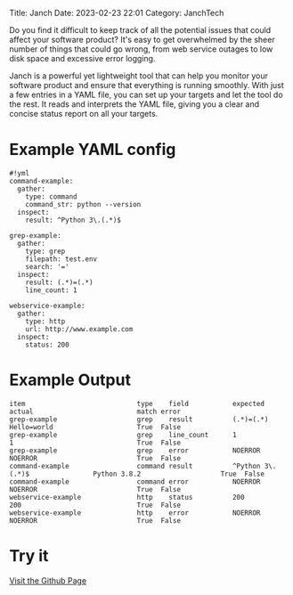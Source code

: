 Title: Janch
Date: 2023-02-23 22:01
Category: JanchTech


Do you find it difficult to keep track of all the potential issues that could affect your software product? It's easy to get overwhelmed by the sheer number of things that could go wrong, from web service outages to low disk space and excessive error logging.

Janch is a powerful yet lightweight tool that can help you monitor your software product and ensure that everything is running smoothly. With just a few entries in a YAML file, you can set up your targets and let the tool do the rest. It reads and interprets the YAML file, giving you a clear and concise status report on all your targets.

# Example YAML config

    #!yml
    command-example:
      gather:
        type: command
        command_str: python --version
      inspect:
        result: ^Python 3\.(.*)$
    
    grep-example:
      gather:
        type: grep
        filepath: test.env
        search: '='
      inspect:
        result: (.*)=(.*)
        line_count: 1
    
    webservice-example:
      gather:
        type: http
        url: http://www.example.com
      inspect:
        status: 200

# Example Output

    item                            type    field           expected                        actual                          match error
    grep-example                    grep    result          (.*)=(.*)                       Hello=world                     True  False
    grep-example                    grep    line_count      1                               1                               True  False
    grep-example                    grep    error           NOERROR                         NOERROR                         True  False
    command-example                 command result          ^Python 3\.(.*)$                Python 3.8.2                    True  False
    command-example                 command error           NOERROR                         NOERROR                         True  False
    webservice-example              http    status          200                             200                             True  False
    webservice-example              http    error           NOERROR                         NOERROR                         True  False


# Try it

[Visit the Github Page](https://github.com/janch-tech/janch)